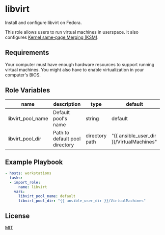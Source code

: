 libvirt
=========

Install and configure libvirt on Fedora.

This role allows users to run virtual machines in userspace. It also
configures [Kernel same-page Merging (KSM)][ksm].

Requirements
------------

Your computer must have enough hardware resources to support running
virtual machines. You might also have to enable virtualization in your
computer's BIOS.

Role Variables
--------------

|name|description|type|default|
|---|---|---|---|
|libvirt_pool_name|Default pool's name|string|default|
|libvirt_pool_dir|Path to default pool directory|directory path|"{{ ansible_user_dir }}/VirtualMachines"|


Example Playbook
----------------

```yaml
- hosts: workstations
  tasks:
  - import_role:
      name: libvirt
    vars:
      libvirt_pool_name: default
      libvirt_pool_dir: "{{ ansible_user_dir }}/VirtualMachines"
```

License
-------

[MIT](LICENSE)


[ksm]: https://access.redhat.com/documentation/en-us/red_hat_enterprise_linux/7/html/virtualization_tuning_and_optimization_guide/chap-ksm
